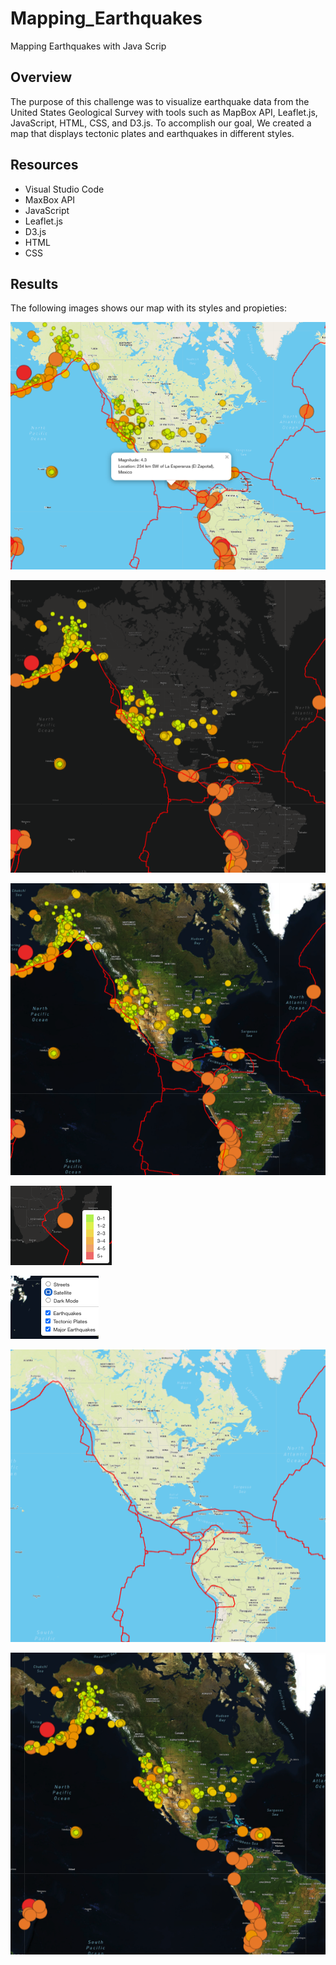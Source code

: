# Mapping_Earthquakes
Mapping Earthquakes with Java Scrip

## Overview

The purpose of this challenge was to visualize earthquake data from the United States Geological Survey with tools such as MapBox API, Leaflet.js, JavaScript, HTML, CSS, and D3.js. To accomplish our goal, We created a map that displays tectonic plates and earthquakes in different styles. 

## Resources

- Visual Studio Code
- MaxBox API
- JavaScript
- Leaflet.js
- D3.js
- HTML
- CSS


## Results

The following images shows our map with its styles and propieties:

![Alt text](/Resources/1.png "imagen1")

![Alt text](/Resources/8.png "imagen2")

![Alt text](/Resources/9.png "imagen3")

![Alt text](/Resources/4.png "imagen4")

![Alt text](/Resources/5.png "imagen5")

![Alt text](/Resources/6.png "imagen6")

![Alt text](/Resources/7.png "imagen7")
